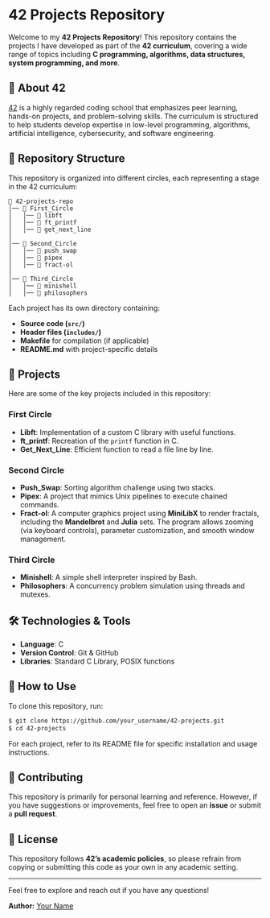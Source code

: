 # 42 Projects Repository

Welcome to my **42 Projects Repository**! This repository contains the projects I have developed as part of the **42 curriculum**, covering a wide range of topics including **C programming, algorithms, data structures, system programming, and more**.

## 📌 About 42
[42](https://42.fr/en/homepage/) is a highly regarded coding school that emphasizes peer learning, hands-on projects, and problem-solving skills. The curriculum is structured to help students develop expertise in low-level programming, algorithms, artificial intelligence, cybersecurity, and software engineering.

## 📂 Repository Structure
This repository is organized into different circles, each representing a stage in the 42 curriculum:

```
📁 42-projects-repo
│── 📁 First_Circle
│   │── 📁 libft
│   │── 📁 ft_printf
│   │── 📁 get_next_line
│
│── 📁 Second_Circle
│   │── 📁 push_swap
│   │── 📁 pipex
│   │── 📁 fract-ol
│
│── 📁 Third_Circle
│   │── 📁 minishell
│   │── 📁 philosophers
```

Each project has its own directory containing:
- **Source code (`src/`)**
- **Header files (`includes/`)**
- **Makefile** for compilation (if applicable)
- **README.md** with project-specific details

## 🚀 Projects
Here are some of the key projects included in this repository:

### First Circle
- **Libft**: Implementation of a custom C library with useful functions.
- **ft_printf**: Recreation of the `printf` function in C.
- **Get_Next_Line**: Efficient function to read a file line by line.

### Second Circle
- **Push_Swap**: Sorting algorithm challenge using two stacks.
- **Pipex**: A project that mimics Unix pipelines to execute chained commands.
- **Fract-ol**: A computer graphics project using **MiniLibX** to render fractals, including the **Mandelbrot** and **Julia** sets. The program allows zooming (via keyboard controls), parameter customization, and smooth window management.

### Third Circle
- **Minishell**: A simple shell interpreter inspired by Bash.
- **Philosophers**: A concurrency problem simulation using threads and mutexes.

## 🛠️ Technologies & Tools
- **Language**: C
- **Version Control**: Git & GitHub
- **Libraries**: Standard C Library, POSIX functions

## 📖 How to Use
To clone this repository, run:
```sh
$ git clone https://github.com/your_username/42-projects.git
$ cd 42-projects
```
For each project, refer to its README file for specific installation and usage instructions.

## 🤝 Contributing
This repository is primarily for personal learning and reference. However, if you have suggestions or improvements, feel free to open an **issue** or submit a **pull request**.

## 📜 License
This repository follows **42’s academic policies**, so please refrain from copying or submitting this code as your own in any academic setting.

---

Feel free to explore and reach out if you have any questions!

**Author:** [Your Name](https://github.com/jceron-g)

